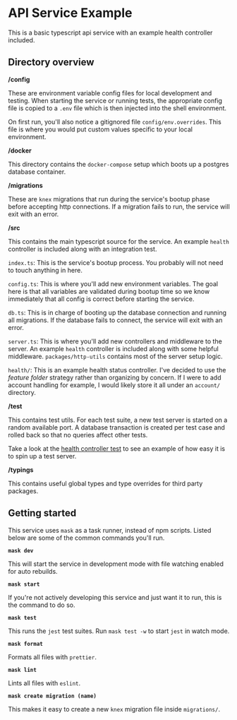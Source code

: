 # API Service Example


This is a basic typescript api service with an example health controller included.





## Directory overview

**/config**

These are environment variable config files for local development and testing. When starting the service or running tests, the appropriate config file is copied to a `.env` file which is then injected into the shell environment.

On first run, you'll also notice a gitignored file `config/env.overrides`. This file is where you would put custom values specific to your local environment.

**/docker**

This directory contains the `docker-compose` setup which boots up a postgres database container.

**/migrations**

These are `knex` migrations that run during the service's bootup phase before accepting http connections. If a migration fails to run, the service will exit with an error.

**/src**

This contains the main typescript source for the service. An example `health` controller is included along with an integration test.

`index.ts`: This is the service's bootup process. You probably will not need to touch anything in here.

`config.ts`: This is where you'll add new environment variables. The goal here is that all variables are validated during bootup time so we know immediately that all config is correct before starting the service.

`db.ts`: This is in charge of booting up the database connection and running all migrations. If the database fails to connect, the service will exit with an error.

`server.ts`: This is where you'll add new controllers and middleware to the server. An example `health` controller is included along with some helpful middleware. `packages/http-utils` contains most of the server setup logic.

`health/`: This is an example health status controller. I've decided to use the *feature folder* strategy rather than organizing by concern. If I were to add account handling for example, I would likely store it all under an `account/` directory.

**/test**

This contains test utils. For each test suite, a new test server is started on a random available port. A database transaction is created per test case and rolled back so that no queries affect other tests.

Take a look at the [health controller test](./src/health/test/controller.test.ts) to see an example of how easy it is to spin up a test server.

**/typings**

This contains useful global types and type overrides for third party packages.





## Getting started

This service uses `mask` as a task runner, instead of npm scripts. Listed below are some of the common commands you'll run.

**`mask dev`**

This will start the service in development mode with file watching enabled for auto rebuilds.

**`mask start`**

If you're not actively developing this service and just want it to run, this is the command to do so.

**`mask test`**

This runs the `jest` test suites. Run `mask test -w` to start `jest` in watch mode.

**`mask format`**

Formats all files with `prettier`.

**`mask lint`**

Lints all files with `eslint`.

**`mask create migration (name)`**

This makes it easy to create a new `knex` migration file inside `migrations/`.
